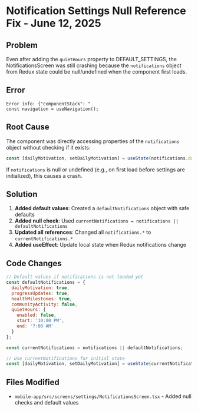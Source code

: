 # Notification Settings Null Reference Fix - June 12, 2025

## Problem
Even after adding the `quietHours` property to DEFAULT_SETTINGS, the NotificationsScreen was still crashing because the `notifications` object from Redux state could be null/undefined when the component first loads.

## Error
```
Error info: {"componentStack": "
const navigation = useNavigation();
```

## Root Cause
The component was directly accessing properties of the `notifications` object without checking if it exists:
```javascript
const [dailyMotivation, setDailyMotivation] = useState(notifications.dailyMotivation);
```

If `notifications` is null or undefined (e.g., on first load before settings are initialized), this causes a crash.

## Solution
1. **Added default values**: Created a `defaultNotifications` object with safe defaults
2. **Added null check**: Used `currentNotifications = notifications || defaultNotifications`
3. **Updated all references**: Changed all `notifications.*` to `currentNotifications.*`
4. **Added useEffect**: Update local state when Redux notifications change

## Code Changes
```javascript
// Default values if notifications is not loaded yet
const defaultNotifications = {
  dailyMotivation: true,
  progressUpdates: true,
  healthMilestones: true,
  communityActivity: false,
  quietHours: {
    enabled: false,
    start: '10:00 PM',
    end: '7:00 AM'
  }
};

const currentNotifications = notifications || defaultNotifications;

// Use currentNotifications for initial state
const [dailyMotivation, setDailyMotivation] = useState(currentNotifications.dailyMotivation);
```

## Files Modified
- `mobile-app/src/screens/settings/NotificationsScreen.tsx` - Added null checks and default values 